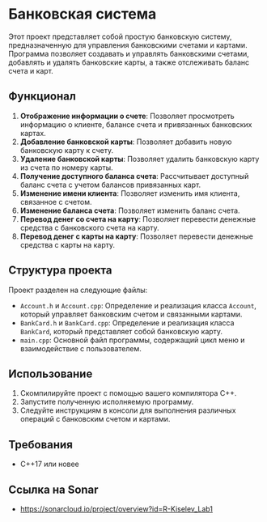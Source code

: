 # Банковская система

Этот проект представляет собой простую банковскую систему, предназначенную для управления банковскими счетами и картами. Программа позволяет создавать и управлять банковскими счетами, добавлять и удалять банковские карты, а также отслеживать баланс счета и карт.

## Функционал

1. **Отображение информации о счете**: Позволяет просмотреть информацию о клиенте, балансе счета и привязанных банковских картах.
2. **Добавление банковской карты**: Позволяет добавить новую банковскую карту к счету.
3. **Удаление банковской карты**: Позволяет удалить банковскую карту из счета по номеру карты.
4. **Получение доступного баланса счета**: Рассчитывает доступный баланс счета с учетом балансов привязанных карт.
5. **Изменение имени клиента**: Позволяет изменить имя клиента, связанное с счетом.
6. **Изменение баланса счета**: Позволяет изменить баланс счета.
7. **Перевод денег со счета на карту**: Позволяет перевести денежные средства с банковского счета на карту.
8. **Перевод денег с карты на карту**: Позволяет перевести денежные средства с карты на карту.

## Структура проекта

Проект разделен на следующие файлы:

- `Account.h` и `Account.cpp`: Определение и реализация класса `Account`, который управляет банковским счетом и связанными картами.
- `BankCard.h` и `BankCard.cpp`: Определение и реализация класса `BankCard`, который представляет собой банковскую карту.
- `main.cpp`: Основной файл программы, содержащий цикл меню и взаимодействие с пользователем.

## Использование

1. Скомпилируйте проект с помощью вашего компилятора C++.
2. Запустите полученную исполняемую программу.
3. Следуйте инструкциям в консоли для выполнения различных операций с банковским счетом и картами.

## Требования

- C++17 или новее

## Ссылка на Sonar

- https://sonarcloud.io/project/overview?id=R-Kiselev_Lab1